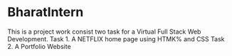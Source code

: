 # BharatIntern
This is a project work consist two task for a Virtual Full Stack Web Development.
Task 1. A NETFLIX home page using HTMK% and CSS
Task 2. A Portfolio Website
